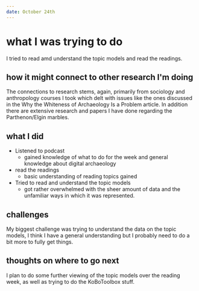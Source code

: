 ```yaml
---
date: October 24th
---
```


# what I was trying to do
I tried to read amd understand the topic models and read the readings.

## how it might connect to other research I'm doing

The connections to research stems, again, primarily from sociology and anthropology courses I took which delt with issues like the ones discussed in the Why the Whiteness of Archaeology Is a Problem article. In addition there are extensive research and papers I have done regarding the Parthenon/Elgin marbles.

## what I did

+ Listened to podcast
	+ gained knowledge of what to do for the week and general knowledge about digital archaeology
+ read the readings
	+ basic understanding of reading topics gained
+ Tried to read and understand the topic models
	+ got rather overwhelmed with the sheer amount of data and the unfamiliar ways in which it was represented.


## challenges 
My biggest challenge was trying to understand the data on the topic models, I think I have a general understanding but I probably need to do a bit more to fully get things.
## thoughts on where to go next

I plan to do some further viewing of the topic models over the reading week, as well as trying to do the KoBoToolbox stuff.
